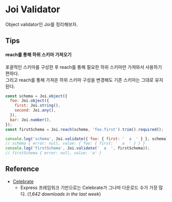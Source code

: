 # Joi Validator

Object validator인 Joi를 정리해보자.

## Tips

#### reach를 통해 하위 스키마 가져오기

포괄적인 스키마를 구성한 후 reach를 통해 필요한 하위 스키마만 가져와서 사용하기 편하다.  
그리고 reach를 통해 가져온 하위 스키마 구성을 변경해도 기존 스키마는 그대로 유지된다.

```javascript
const schema = Joi.object({
  foo: Joi.object({
    first: Joi.string(),
    second: Joi.any(),
  }),
  bar: Joi.number(),
});
const firstSchema = Joi.reach(schema, 'foo.first').trim().required();

console.log('schema', Joi.validate({ foo: { first: '  a  ' } }, schema));
// schema { error: null, value: { foo: { first: '  a  ' } } }
console.log('firstSchema', Joi.validate('  a  ', firstSchema));
// firstSchema { error: null, value: 'a' }
```

## Reference

- [Celebrate](https://github.com/continuationlabs/celebrate)
  - Express 프레임워크 기반으로는 Celebrate가 그나마 다운로드 수가 가장 많다. (*1,642 downloads in the last week*)